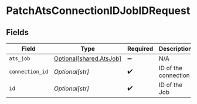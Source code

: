 # PatchAtsConnectionIDJobIDRequest


## Fields

| Field                                                        | Type                                                         | Required                                                     | Description                                                  |
| ------------------------------------------------------------ | ------------------------------------------------------------ | ------------------------------------------------------------ | ------------------------------------------------------------ |
| `ats_job`                                                    | [Optional[shared.AtsJob]](undefined/models/shared/atsjob.md) | :heavy_minus_sign:                                           | N/A                                                          |
| `connection_id`                                              | *Optional[str]*                                              | :heavy_check_mark:                                           | ID of the connection                                         |
| `id`                                                         | *Optional[str]*                                              | :heavy_check_mark:                                           | ID of the Job                                                |